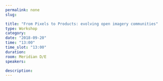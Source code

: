 ```yaml
---
permalink: none
slug:

title: "From Pixels to Products: evolving open imagery communities"
type: Workshop
category:
date: "2018-09-20"
time: "13:00"
time_slot: "13:00"
duration:
room: Meridian D/E
speakers:

description:
---
```


